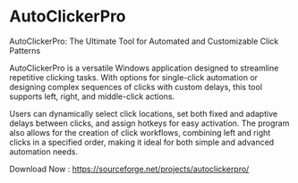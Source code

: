 # AutoClickerPro
AutoClickerPro: The Ultimate Tool for Automated and Customizable Click Patterns


AutoClickerPro is a versatile Windows application designed to streamline repetitive clicking tasks.
With options for single-click automation or designing complex sequences of clicks with custom delays, this tool supports left, right, and middle-click actions.

Users can dynamically select click locations, set both fixed and adaptive delays between clicks, and assign hotkeys for easy activation. 
The program also allows for the creation of click workflows, combining left and right clicks in a specified order, making it ideal for both simple and advanced automation needs.

Download Now : https://sourceforge.net/projects/autoclickerpro/
